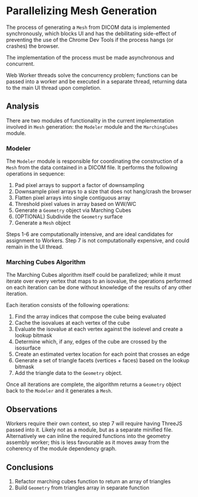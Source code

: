 # Parallelizing Mesh Generation

The process of generating a `Mesh` from DICOM data is implemented synchronously,
which blocks UI and has the debilitating side-effect of preventing the use of
the Chrome Dev Tools if the process hangs (or crashes) the browser.

The implementation of the process must be made asynchronous and concurrent.

Web Worker threads solve the concurrency problem; functions can be passed into
a worker and be executed in a separate thread, returning data to the main UI thread
upon completion.

## Analysis

There are two modules of functionality in the current implementation involved in
`Mesh` generation: the `Modeler` module and the `MarchingCubes` module.

### Modeler

The `Modeler` module is responsible for coordinating the construction of a `Mesh`
from the data contained in a DICOM file.  It performs the following operations
in sequence:

1. Pad pixel arrays to support a factor of downsampling
2. Downsample pixel arrays to a size that does not hang/crash the browser
3. Flatten pixel arrays into single contiguous array
4. Threshold pixel values in array based on WW/WC
5. Generate a `Geometry` object via Marching Cubes
6. (OPTIONAL) Subdivide the `Geometry` surface
7. Generate a `Mesh` object

Steps 1-6 are computationally intensive, and are ideal candidates for assignment
to Workers.  Step 7 is not computationally expensive, and could remain in the
UI thread.

### Marching Cubes Algorithm

The Marching Cubes algorithm itself could be parallelized; while it must iterate
over every vertex that maps to an isovalue, the operations performed on each
iteration can be done without knowledge of the results of any other iteration.

Each iteration consists of the following operations:

1. Find the array indices that compose the cube being evaluated
2. Cache the isovalues at each vertex of the cube
3. Evaluate the isovalue at each vertex against the isolevel and create a lookup bitmask
4. Determine which, if any, edges of the cube are crossed by the isosurface
5. Create an estimated vertex location for each point that crosses an edge
6. Generate a set of triangle facets (vertices + faces) based on the lookup bitmask
7. Add the triangle data to the `Geometry` object.

Once all iterations are complete, the algorithm returns a `Geometry` object
back to the `Modeler` and it generates a `Mesh`.

## Observations

Workers require their own context, so step 7 will require having ThreeJS passed into
it.  Likely not as a module, but as a separate minified file.  Alternatively we
can inline the required functions into the geometry assembly worker; this is less
favourable as it moves away from the coherency of the module dependency graph.

## Conclusions

1. Refactor marching cubes function to return an array of triangles
2. Build `Geometry` from triangles array in separate function
